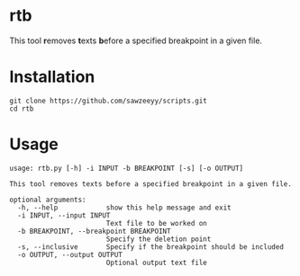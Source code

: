 # rtb
This tool **r**emoves **t**exts **b**efore a specified breakpoint in a given file.


# Installation
```
git clone https://github.com/sawzeeyy/scripts.git
cd rtb
```

# Usage
```
usage: rtb.py [-h] -i INPUT -b BREAKPOINT [-s] [-o OUTPUT]

This tool removes texts before a specified breakpoint in a given file.

optional arguments:
  -h, --help            show this help message and exit
  -i INPUT, --input INPUT
                        Text file to be worked on
  -b BREAKPOINT, --breakpoint BREAKPOINT
                        Specify the deletion point
  -s, --inclusive       Specify if the breakpoint should be included
  -o OUTPUT, --output OUTPUT
                        Optional output text file
```